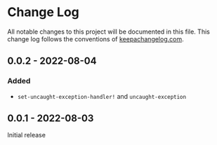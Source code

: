 # Change Log
All notable changes to this project will be documented in this file. This change log follows the conventions of [keepachangelog.com](http://keepachangelog.com/).

## 0.0.2 - 2022-08-04

### Added
- `set-uncaught-exception-handler!` and `uncaught-exception`

## 0.0.1 - 2022-08-03

Initial release